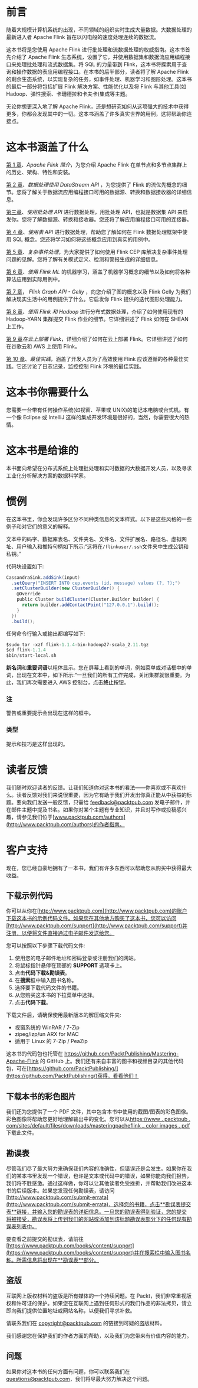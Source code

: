 # 前言

随着大规模计算机系统的出现，不同领域的组织实时生成大量数据。大数据处理的最新进入者 Apache Flink 旨在以闪电般的速度处理连续的数据流。

这本书将是您使用 Apache Flink 进行批处理和流数据处理的权威指南。这本书首先介绍了 Apache Flink 生态系统，设置了它，并使用数据集和数据流应用编程接口来处理批处理和流式数据集。将 SQL 的力量带到 Flink，这本书将探索用于查询和操作数据的表应用编程接口。在本书的后半部分，读者将了解 Apache Flink 的剩余生态系统，以实现复杂的任务，如事件处理、机器学习和图形处理。这本书的最后一部分将包括扩展 Flink 解决方案、性能优化以及将 Flink 与其他工具(如 Hadoop、弹性搜索、卡珊德拉和卡夫卡)集成等主题。

无论你想更深入地了解 Apache Flink，还是想研究如何从这项强大的技术中获得更多，你都会发现其中的一切。这本书涵盖了许多真实世界的用例，这将帮助你连接点。

# 这本书涵盖了什么

[第 1 章](01.html "Chapter 1. Introduction to Apache Flink")、*Apache Flink 简介*，为您介绍 Apache Flink 在单节点和多节点集群上的历史、架构、特性和安装。

[第 2 章](02.html "Chapter 2.  Data Processing Using the DataStream API")、*数据处理使用 DataStream API* ，为您提供了 Flink 的流优先概念的细节。您将了解关于数据流应用编程接口可用的数据源、转换和数据接收器的详细信息。

[第三章](03.html "Chapter 3.  Data Processing Using the Batch Processing API")、*使用批处理 API* 进行数据处理，用批处理 API，也就是数据集 API 来启发你。您将了解数据源、转换和接收器。您还将了解应用编程接口可用的连接器。

[第 4 章](04.html "Chapter 4.  Data Processing Using the Table API")、*使用表 API* 进行数据处理，帮助您了解如何在 Flink 数据处理框架中使用 SQL 概念。您还将学习如何将这些概念应用到真实的用例中。

[第 5 章](05.html "Chapter 5. Complex Event Processing")、*复杂事件处理*，为大家提供了如何使用 Flink CEP 库解决复杂事件处理问题的见解。您将了解有关模式定义、检测和警报生成的详细信息。

[第 6 章](06.html "Chapter 6. Machine Learning Using FlinkML")、*使用 Flink ML* 的机器学习，涵盖了机器学习概念的细节以及如何将各种算法应用到实际用例中。

[第 7 章](07.html "Chapter 7.  Flink Graph API - Gelly")， *Flink Graph API - Gelly* ，向您介绍了图的概念以及 Flink Gelly 为我们解决现实生活中的用例提供了什么。它启发你 Flink 提供的迭代图形处理能力。

[第 8 章](08.html "Chapter 8. Distributed Data Processing with Flink and Hadoop")、*使用 Flink 和 Hadoop* 进行分布式数据处理，介绍了如何使用现有的 Hadoop-YARN 集群提交 Flink 作业的细节。它详细讲述了 Flink 如何在 SHEAN 上工作。

[第 9 章](09.html "Chapter 9. Deploying Flink on Cloud")*在云上部署 Flink*，详细介绍了如何在云上部署 Flink。它详细讲述了如何在谷歌云和 AWS 上使用 Flink。

[第 10 章](10.html "Chapter 10. Best Practices")、*最佳实践*，涵盖了开发人员为了高效使用 Flink 应该遵循的各种最佳实践。它还讨论了日志记录，监控控制 Flink 环境的最佳实践。

# 这本书你需要什么

您需要一台带有任何操作系统(如视窗、苹果或 UNIX)的笔记本电脑或台式机。有一个像 Eclipse 或 IntelliJ 这样的集成开发环境是很好的，当然，你需要很大的热情。

# 这本书是给谁的

本书面向希望在分布式系统上处理批处理和实时数据的大数据开发人员，以及寻求工业化分析解决方案的数据科学家。

# 惯例

在这本书里，你会发现许多区分不同种类信息的文本样式。以下是这些风格的一些例子和对它们的意义的解释。

文本中的码字、数据库表名、文件夹名、文件名、文件扩展名、路径名、虚拟网址、用户输入和推特句柄如下所示:“这将在`/flinkuser/.ssh`文件夹中生成公钥和私钥。”

代码块设置如下:

```scala
CassandraSink.addSink(input)
  .setQuery("INSERT INTO cep.events (id, message) values (?, ?);")
  .setClusterBuilder(new ClusterBuilder() {
    @Override
    public Cluster buildCluster(Cluster.Builder builder) {
      return builder.addContactPoint("127.0.0.1").build();
    }
  })
  .build();
```

任何命令行输入或输出都编写如下:

```scala
$sudo tar -xzf flink-1.1.4-bin-hadoop27-scala_2.11.tgz 
$cd flink-1.1.4 
$bin/start-local.sh

```

**新名词**和**重要词语**以粗体显示。您在屏幕上看到的单词，例如菜单或对话框中的单词，出现在文本中，如下所示:“一旦我们的所有工作完成，关闭集群就很重要。为此，我们再次需要进入 AWS 控制台，点击**终止**按钮。

### 注

警告或重要提示会出现在这样的框中。

### 类型

提示和技巧是这样出现的。

# 读者反馈

我们随时欢迎读者的反馈。让我们知道你对这本书的看法——你喜欢或不喜欢什么。读者反馈对我们来说很重要，因为它有助于我们开发出你真正能从中获益的标题。要向我们发送一般反馈，只需给 feedback@packtpub.com 发电子邮件，并在邮件主题中提及书名。如果你对某个主题有专业知识，并且对写作或投稿感兴趣，请参见我们位于[www.packtpub.com/authors](http://www.packtpub.com/authors)的作者指南。

# 客户支持

现在，您已经自豪地拥有了一本书，我们有许多东西可以帮助您从购买中获得最大收益。

## 下载示例代码

你可以从你在[http://www.packtpub.com](http://www.packtpub.com)的账户下载这本书的示例代码文件。如果您在其他地方购买了这本书，您可以访问[http://www.packtpub.com/support](http://www.packtpub.com/support)并注册，以便将文件直接通过电子邮件发送给您。

您可以按照以下步骤下载代码文件:

1.  使用您的电子邮件地址和密码登录或注册我们的网站。
2.  将鼠标指针悬停在顶部的 **SUPPORT** 选项卡上。
3.  点击**代码下载&勘误表**。
4.  在**搜索**框中输入图书名称。
5.  选择要下载代码文件的书籍。
6.  从您购买这本书的下拉菜单中选择。
7.  点击**代码下载**。

下载文件后，请确保使用最新版本的解压缩文件夹:

*   视窗系统的 WinRAR / 7-Zip
*   zipeg/izp/un ARX for MAC
*   适用于 Linux 的 7-Zip / PeaZip

这本书的代码包也托管在 https://github.com/PacktPublishing/Mastering-Apache-Flink 的 GitHub 上。我们还有来自丰富的图书和视频目录的其他代码包，可在[https://github.com/PacktPublishing/](https://github.com/PacktPublishing/)获得。看看他们！

## 下载本书的彩色图片

我们还为您提供了一个 PDF 文件，其中包含本书中使用的截图/图表的彩色图像。彩色图像将帮助您更好地理解输出中的变化。您可以从[https://www . packtpub . com/sites/default/files/downloads/masteringpacheflink _ color images . pdf](https://www.packtpub.com/sites/default/files/downloads/MasteringApacheFlink_ColorImages.pdf)下载此文件。

## 勘误表

尽管我们尽了最大努力来确保我们内容的准确性，但错误还是会发生。如果你在我们的某本书里发现一个错误，也许是文本或代码中的错误，如果你能向我们报告，我们将不胜感激。通过这样做，你可以让其他读者免受挫折，并帮助我们改进这本书的后续版本。如果您发现任何勘误表，请访问[http://www.packtpub.com/submit-errata](http://www.packtpub.com/submit-errata)，选择您的书籍，点击**勘误表提交表**链接，并输入您的勘误表的详细信息。一旦您的勘误表得到验证，您的提交将被接受，勘误表将上传到我们的网站或添加到该标题勘误表部分下的任何现有勘误表列表中。

要查看之前提交的勘误表，请前往[https://www.packtpub.com/books/content/support](https://www.packtpub.com/books/content/support)并在搜索栏中输入图书名称。所需信息将出现在**勘误表**部分。

## 盗版

互联网上版权材料的盗版是所有媒体的一个持续问题。在 Packt，我们非常重视版权和许可证的保护。如果您在互联网上遇到任何形式的我们作品的非法拷贝，请立即向我们提供位置地址或网站名称，以便我们寻求补救。

请联系我们在 copyright@packtpub.com 的链接到可疑的盗版材料。

我们感谢您在保护我们的作者方面的帮助，以及我们为您带来有价值内容的能力。

## 问题

如果你对这本书的任何方面有问题，你可以联系我们在 questions@packtpub.com，我们将尽最大努力解决这个问题。